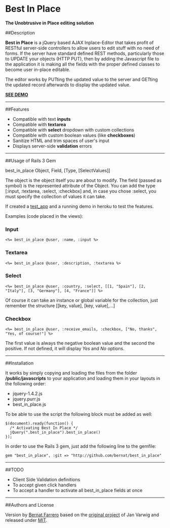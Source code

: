 # Best In Place
**The Unobtrusive in Place editing solution**


##Description

**Best in Place** is a jQuery based AJAX Inplace-Editor that takes profit of RESTful server-side controllers to allow users to edit stuff with
no need of forms. If the server have standard defined REST methods, particularly those to UPDATE your objects (HTTP PUT), then by adding the
Javascript file to the application it is making all the fields with the proper defined classes to become user in-place editable.

The editor works by PUTting the updated value to the server and GETting the updated record afterwards to display the updated value.

[**SEE DEMO**](http://bipapp.heroku.com/)

---

##Features

- Compatible with text **inputs**
- Compatible with **textarea**
- Compatible with **select** dropdown with custom collections
- Compatible with custom boolean values (like **checkboxes**)
- Sanitize HTML and trim spaces of user's input
- Displays server-side **validation** errors

---

##Usage of Rails 3 Gem

best_in_place Object, Field, [Type, [SelectValues]]

The object is the object itself you are about to modify. The field (passed as symbol) is the represented attribute of the Object.
You can add the type [:input, :textarea, :select, :checkbox] and, in case you chose :select, you must specify the collection of values it can take.

If created a [test_app](https://github.com/bernat/best_in_place/tree/master/test_app) and a running demo in heroku to test the features.

Examples (code placed in the views):

### Input

    <%= best_in_place @user, :name, :input %>

### Textarea

    <%= best_in_place @user, :description, :textarea %>

### Select

    <%= best_in_place @user, :country, :select, [[1, "Spain"], [2, "Italy"], [3, "Germany"], [4, "France"]] %>

Of course it can take an instance or global variable for the collection, just remember the structure [[key, value], [key, value],...]

### Checkbox

    <%= best_in_place @user, :receive_emails, :checkbox, ["No, thanks", "Yes, of course!"] %>

The first value is always the negative boolean value and the second the positive. If not defined, it will display *Yes* and *No* options.

---

##Installation

It works by simply copying and loading the files from the folder **/public/javascripts** to your application and loading them in your layouts
in the following order:

- jquery-1.4.2.js
- jquery.purr.js
- best_in_place.js

To be able to use the script the following block must be added as well:

    $(document).ready(function() {
      /* Activating Best In Place */
      jQuery(".best_in_place").best_in_place()
    });

In order to use the Rails 3 gem, just add the following line to the gemfile:

    gem "best_in_place", :git => "http://github.com/bernat/best_in_place"

----

##TODO

- Client Side Validation definitions
- To accept given click handlers
- To accept a handler to activate all best_in_place fields at once

---

##Authors and License

Version by [Bernat Farrero](http://bernatfarrero.com) based on the [original project](http://github.com/janv/rest_in_place/) of Jan Varwig and released under [MIT](http://www.opensource.org/licenses/mit-license.php).